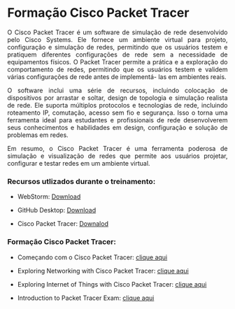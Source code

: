 <h1>Formação Cisco Packet Tracer</h1>

<p align="justify">
O Cisco Packet Tracer é um software de simulação de rede desenvolvido pelo Cisco Systems. Ele fornece um ambiente 
virtual para projeto, configuração e simulação de redes, permitindo que os usuários testem e pratiquem diferentes 
configurações de rede sem a necessidade de equipamentos físicos. O Packet Tracer permite a prática e a exploração do 
comportamento de redes, permitindo que os usuários testem e validem várias configurações de rede antes de implementá-
las em ambientes reais.
</p>

<p align="justify">
O software inclui uma série de recursos, incluindo colocação de dispositivos por arrastar e soltar, design de 
topologia e simulação realista de rede. Ele suporta múltiplos protocolos e tecnologias de rede, incluindo roteamento 
IP, comutação, acesso sem fio e segurança. Isso o torna uma ferramenta ideal para estudantes e profissionais de rede 
desenvolverem seus conhecimentos e habilidades em design, configuração e solução de problemas em redes.
</p>

<p align="justify">
Em resumo, o Cisco Packet Tracer é uma ferramenta poderosa de simulação e visualização de redes que permite aos 
usuários projetar, configurar e testar redes em um ambiente virtual.
</p>

<h3>Recursos utlizados durante o treinamento:</h3>
<ul>
<li><p>WebStorm: <a href="https://www.jetbrains.com/pt-br/webstorm/">Download</a></p></li>
<li><p>GitHub Desktop: <a href="https://desktop.github.com">Download</a></p></li>
<li><p>Cisco Packet Tracer: <a href="https://skillsforall.com/resources/lab-downloads?userLang=pt-BR">Downalod</a> </p></li>
</ul>

<h3>Formação Cisco Packet Tracer:</h3>
<ul>
<li><p>Começando com o Cisco Packet Tracer: <a href="https://skillsforall.com/course/getting-started-cisco-packet-tracer?userLang=pt-BR">clique aqui</a></p></li>
<li><p>Exploring Networking with Cisco Packet Tracer: <a href="https://skillsforall.com/course/exploring-networking-cisco-packet-tracer?userLang=en-US">clique aqui</a></p></li>
<li><p>Exploring Internet of Things with Cisco Packet Tracer: <a href="https://skillsforall.com/course/exploring-iot-cisco-packet-tracer?userLang=en-US">clique aqui</a> </p></li>
<li><p>Introduction to Packet Tracer Exam: <a href="https://skillsforall.com/exam/introduction-packet-tracer?userLang=en-US">clique aqui</a> </p></li>
</ul>
